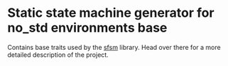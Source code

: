 # Static state machine generator for no_std environments base

Contains base traits used by the [sfsm](https://gitlab.com/sfsm/sfsm) library. Head over there for a more detailed description of the project.